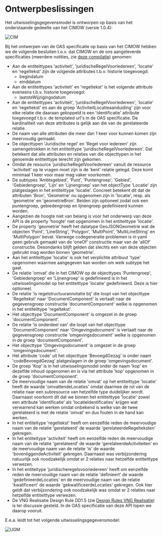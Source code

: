 # Ontwerpbeslissingen

Het uitwisselingsgegevensmodel is ontworpen op basis van het onderstaande gedeelte van het CIMOW (versie 1.0.4):

![CIM](https://github.com/VNG-Realisatie/Regels-bij-activiteiten/blob/main/docs/CIM%20Koppeling%20PlanSW%20en%20TRSW.jpg)


Bij het ontwerpen van de OAS specificatie op basis van het CIMOW hebben we de volgende besluiten t.o.v. dat CIMOW en de ons aangeleverde specificaties (meerdere notities, zie [deze compilatie](./Voorstel%20JR-TR-koppelvlak%20-%20compilatie%2020201002.pdf)) genomen:

* Aan de entiteittypes 'activiteit', 'juridischeRegelVoorIedereen', 'locatie' en 'regeltekst' zijn de volgende attributes t.b.v. historie toegevoegd:
   - begindatum
   - einddatum
* Aan de entiteittypes 'activiteit' en 'regeltekst' is het volgende attribute eveneens t.b.v. historie toegevoegd:
   - laatsteWijzigingsdatum
* Aan de entiteittypes 'activiteit', 'juridischeRegelVoorIedereen', 'locatie' en 'regeltekst' en aan de groep 'ActiviteitLocatieaanduiding' zijn voor
elke relatie die daaraan gekoppeld is een 'identificatie' attribute toegevoegd t.b.v. de templated url's in de OAS specificatie. De kardinaliteit van deze attributes is gelijk aan die van de gerelateerde relatie.
* De naam van alle attributen die meer dan 1 keer voor kunnen komen zijn meervoudig gemaakt.
* De objecttypen 'Juridische regel' en 'Regel voor iedereen' zijn samengetrokken in het entiteittype 'juridischeRegelVoorIedereen'.
Dat betekent dat alle attributen en relaties van die objecttypen in het genoemde entiteittype terecht zijn gekomen.
* Omdat de resource 'juridischeRegelVoorIedereen' vanuit de resource 'activiteit' op te vragen moet zijn is de 'kent' relatie gelegd.
Deze komt minimaal 1 keer voor maar mag vaker voorkomen.
* De subtypes 'Ambtsgebied', 'Punt', 'Puntengroep', 'Gebied', 'Gebiedengroep', 'Lijn' en 'Lijnengroep' van het objectType 'Locatie' zijn platgeslagen in het entiteittype 'locatie'.
Concreet betekent dit dat de attributen 'Bron', 'Geometrie' nu opgenomen zijn in 'locatie', resp. als 'geometrie' en 'geometrieBron'.
Beiden zijn optioneel zodat ook een puntengroep, gebiedengroep en lijnengroep gedefinieerd kunnen worden.
* Aangezien de hoogte niet van belang is voor het onderwerp van deze API is de property 'hoogte' niet opgenomen in het entiteittype 'locatie'.
* De property 'geometrie' heeft het datatype GeoJSONGeometrie wat de objecten 'Point', 'LineString', 'Polygon', 'MultiPoint', 'MultiLineString' en 'MultiPolygon' bevat. Vanwege codegeneratie problemen is in yaml geen gebruik gemaakt van de 'oneOf' constructie maar van de 'allOf' constructie. Desondanks blijft gelden dat slechts een van deze objecten gebruikt mag worden binnen 'geometrie'.
* Aan het entiteittype 'locatie' is ook het verplichte attribuut 'type' opgenomen waarmee aangegeven kan worden om welk subtype het gaat.
* De relatie 'omvat' die in het CIMOW op de objecttypes 'Puntengroep', 'Gebiedengroep' en 'Lijnengroep' is gedefinieerd is in het uitwisselingsmodel op het entiteittype 'locatie' gedefinieerd. Deze is hier optioneel.
* De relatie 'is regelstructuurannotatie bij' die loopt van het objecttype 'Regeltekst' naar 'DocumentComponent' is vertaalt naar de gegevensgroep constructie 'documentComponent' welke is opgenomen in het entiteittype 'regeltekst'.
* Het objecttype 'DocumentComponent' is omgezet in de groep 'documentComponent'.
* De relatie 'is onderdeel van' die loopt van het objecttype 'DocumentComponent' naar 'Omgevingsdocument' is vertaalt naar de gegevensgroep constructie 'omgevingsdocument' welke is opgenomen in de groep 'documentComponent'.
* Het objecttype 'Omgevingsdocument' is omgezet in de groep 'omgevingsdocument'.
* Het attribute 'code' uit het objecttype 'BevoegdGezag' is onder naam 'codeBevoegdGezag' platgeslagen in de groep 'omgevingsdocument'.
* De groep 'Kop' is in het uitwisselingsmodel onder de naam 'kop' en dezelfde inhoud opgenomen en is via het attribute 'kop' opgenomen in de groep 'documentComponent'.
*	De meervoudige naam van de relatie 'omvat' op het entiteittype 'locatie' heeft de waarde 'omvattendeLocaties' omdat daarmee de rol van de relatie naar een subresource van hetzelfde type duidelijker wordt. Daarnaast voorkomt dit dat we binnen het entiteittype 'locatie' zowel een attribute 'identificatie' als 'locatieIdentificaties' krijgen wat verwarrend kan werken omdat onbekend is welke van de twee gerelateerd is met de relatie 'omvat' en dus fouten in de hand kan werken.
* In het entiteitype 'regeltekst' heeft om eenzelfde reden de meervoudige naam van de relatie 'gerelateerd' de waarde 'gerelateerdeRegelteksten' gekregen.
* In het entiteitype 'activiteit' heeft om eenzelfde reden de meervoudige naam van de relatie 'gerelateerd' de waarde 'gerelateerdeActiviteiten' en de meervoudige naam van de relatie 'is' de waarde 'bovenliggendeActiviteit' gekregen. Daarnaast was verbijzondering natuurlijk ook noodzakelijk omdat er 2 relaties naar hetzelfde entiteittype verwezen.
*	In het entiteitype 'juridischeregelsvooriedereen' heeft om eenzelfde reden de meervoudige naam van de relatie 'definieert' de waarde 'gedefinieerdeLocaties' en de meervoudige naam van de relatie 'kwalificeert' de waarde 'gekwalificeerdeLocaties' gekregen. Ook hier geldt dat verbijzondering ook noodzakelijk was omdat er 2 relaties naar hetzelfde entiteittype verwezen.
* De VNG Realisatie Design Rule DD1.5 (zie [Design Rules VNG Realisatie](https://github.com/VNG-Realisatie/API-Kennisbank/tree/master/Design%20rules)) is ter discussie gesteld. In de OAS specificatie van deze API lopen we daarop vooruit.

E.e.a. leidt tot het volgende uitwisselingsgegevensmodel:

![UGM](https://github.com/VNG-Realisatie/Regels-bij-activiteiten/blob/main/docs/UGM%20Koppeling%20PlanSW%20en%20TRSW.jpg)
